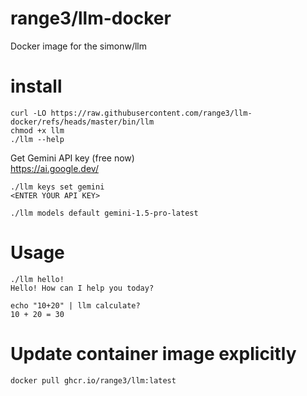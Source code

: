 # range3/llm-docker

Docker image for the simonw/llm

# install
```console
curl -LO https://raw.githubusercontent.com/range3/llm-docker/refs/heads/master/bin/llm
chmod +x llm
./llm --help
```

Get Gemini API key (free now)  
https://ai.google.dev/

```console
./llm keys set gemini
<ENTER YOUR API KEY>

./llm models default gemini-1.5-pro-latest
```

# Usage
```console
./llm hello!
Hello! How can I help you today?

echo "10+20" | llm calculate?
10 + 20 = 30
```

# Update container image explicitly
```console
docker pull ghcr.io/range3/llm:latest
```
